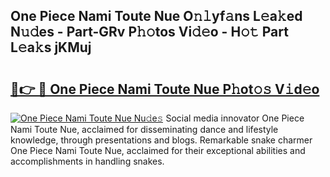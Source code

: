 ## One Piece Nami Toute Nue O𝚗𝚕yf𝚊ns L𝚎a𝚔ed N𝚞𝚍es - Part-GRv P𝚑𝚘tos Vi𝚍𝚎o - H𝚘𝚝 Part L𝚎a𝚔s jKMuj

# <h2><a href="http://kf27jt7.oniu.top/?m=One+Piece+Nami+Toute+Nue">🔗👉 🔴 One Piece Nami Toute Nue P𝚑ot𝚘𝚜 V𝚒d𝚎o</a></h2>

[![One Piece Nami Toute Nue Nu𝚍e𝚜](https://i.imgur.com/0qMVB7G.gif)](http://kf27jt7.oniu.top/?m=One+Piece+Nami+Toute+Nue)
Social media innovator One Piece Nami Toute Nue, acclaimed for disseminating dance and lifestyle knowledge, through presentations and blogs. Remarkable snake charmer One Piece Nami Toute Nue, acclaimed for their exceptional abilities and accomplishments in handling snakes.  
